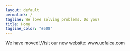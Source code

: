 ```yaml
---
layout: default
permalink: /
tagline: We love solving problems. Do you?
title: Home
tagline_color: "#508"
---
```

<div id="leader"><p>We have moved!,Visit our new website: www.uofaica.com</p>
